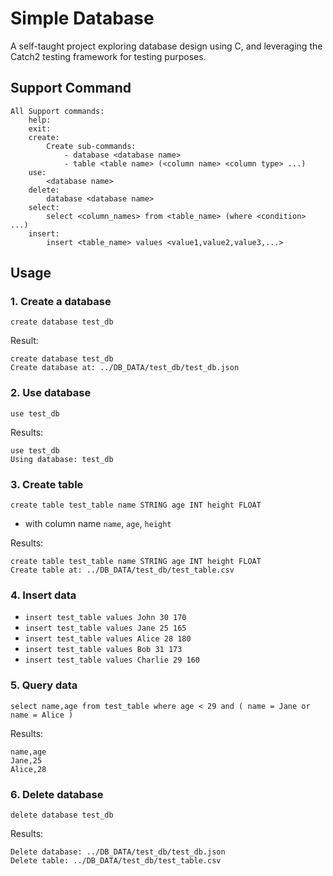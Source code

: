 # Simple Database
A self-taught project exploring database design using C, 
and leveraging the Catch2 testing framework for testing purposes.

## Support Command
```
All Support commands: 
    help: 
    exit: 
    create: 
        Create sub-commands: 
            - database <database name> 
            - table <table name> (<column name> <column type> ...) 
    use: 
        <database name> 
    delete: 
        database <database name> 
    select: 
        select <column_names> from <table_name> (where <condition> ...)
    insert:
        insert <table_name> values <value1,value2,value3,...>
```

## Usage

### 1. Create a database
`create database test_db`

Result:
```
create database test_db
Create database at: ../DB_DATA/test_db/test_db.json 
```

### 2. Use database
`use test_db` 

Results:
```
use test_db
Using database: test_db 
```

### 3. Create table
`create table test_table name STRING age INT height FLOAT`
- with column name `name`, `age`, `height`

Results:
```
create table test_table name STRING age INT height FLOAT
Create table at: ../DB_DATA/test_db/test_table.csv 
```

### 4. Insert data
- `insert test_table values John 30 170`
- `insert test_table values Jane 25 165` 
- `insert test_table values Alice 28 180` 
- `insert test_table values Bob 31 173` 
- `insert test_table values Charlie 29 160` 

### 5. Query data
`select name,age from test_table where age < 29 and ( name = Jane or name = Alice )`

Results:
```
name,age
Jane,25
Alice,28
```

### 6. Delete database
`delete database test_db`

Results:
```
Delete database: ../DB_DATA/test_db/test_db.json 
Delete table: ../DB_DATA/test_db/test_table.csv 
```
